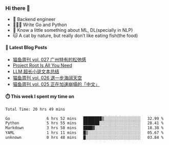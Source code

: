 ### Hi there 👋

- 🔧 Backend engineer
- 👨🏻‍💻 Write Go and Python
- 🔭 Know a little something about ML, DL(specially in NLP)
- 🐱 A cat by nature, but really don’t like eating fish(the food)

#### 📖 Latest Blog Posts
<!-- BLOG-POST-LIST:START -->
- [猫鱼周刊 vol. 027 广州特有的松弛感](https://ameow.xyz/archives/weekly-027)
- [Project Root Is All You Need](https://ameow.xyz/archives/project-root-is-all-you-need)
- [LLM 超长小说文本总结](https://ameow.xyz/archives/llm-extra-long-text-summarize)
- [猫鱼周刊 vol. 026 退一步海阔天空](https://ameow.xyz/archives/weekly-026)
- [猫鱼周刊 vol. 025 正在加速崩塌的「中文」](https://ameow.xyz/archives/weekly-025)
<!-- BLOG-POST-LIST:END -->

#### ⏱️ This week I spent my time on
<!--START_SECTION:waka-->

```txt
Total Time: 20 hrs 49 mins

Go                6 hrs 52 mins   ████████▒░░░░░░░░░░░░░░░░   32.99 %
Python            5 hrs 55 mins   ███████░░░░░░░░░░░░░░░░░░   28.41 %
Markdown          3 hrs 50 mins   ████▓░░░░░░░░░░░░░░░░░░░░   18.38 %
YAML              1 hrs 11 mins   █▒░░░░░░░░░░░░░░░░░░░░░░░   05.67 %
unknown           0 hrs 48 mins   █░░░░░░░░░░░░░░░░░░░░░░░░   03.84 %
```

<!--END_SECTION:waka-->

<!--
**LeslieLeung/LeslieLeung** is a ✨ _special_ ✨ repository because its `README.md` (this file) appears on your GitHub profile.

Here are some ideas to get you started:

- 🔭 I’m currently working on ...
- 🌱 I’m currently learning ...
- 👯 I’m looking to collaborate on ...
- 🤔 I’m looking for help with ...
- 💬 Ask me about ...
- 📫 How to reach me: ...
- 😄 Pronouns: ...
- ⚡ Fun fact: ...
-->

